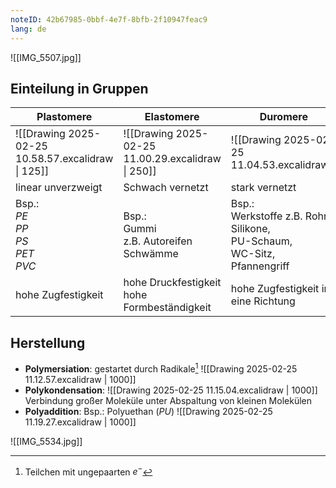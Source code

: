 ```yaml
---
noteID: 42b67985-0bbf-4e7f-8bfb-2f10947feac9
lang: de
---
```

![[IMG_5507.jpg]]

## Einteilung in Gruppen

| Plastomere                                         | Elastomere                                         | Duromere                                                                              | Chemiefaserstoffe                             |
| -------------------------------------------------- | -------------------------------------------------- | ------------------------------------------------------------------------------------- | --------------------------------------------- |
| ![[Drawing 2025-02-25 10.58.57.excalidraw \| 125]] | ![[Drawing 2025-02-25 11.00.29.excalidraw \| 250]] | ![[Drawing 2025-02-25 11.04.53.excalidraw]]                                           |                                               |
| linear unverzweigt                                 | Schwach vernetzt                                   | stark vernetzt                                                                        |                                               |
| Bsp.:<br>$PE$<br>$PP$<br>$PS$<br>$PET$<br>$PVC$    | Bsp.:<br>Gummi<br>z.B. Autoreifen<br>Schwämme      | Bsp.:<br>Werkstoffe z.B. Rohre<br>Silikone,<br>PU-Schaum,<br>WC-Sitz,<br>Pfannengriff | z.B. Polyester<br>Polynitril<br>Polyamid (PA) |
| hohe Zugfestigkeit                                 | hohe Druckfestigkeit<br>hohe Formbeständigkeit     | hohe Zugfestigkeit in eine Richtung<br>                                               |                                               |

## Herstellung

- **Polymersiation**: gestartet durch Radikale[^1]
  ![[Drawing 2025-02-25 11.12.57.excalidraw | 1000]]
- **Polykondensation**:
  ![[Drawing 2025-02-25 11.15.04.excalidraw | 1000]]
  Verbindung großer Moleküle unter Abspaltung von kleinen Molekülen
- **Polyaddition**:        Bsp.: Polyuethan ($PU$)
  ![[Drawing 2025-02-25 11.19.27.excalidraw | 1000]]
[^1]: Teilchen mit ungepaarten $e^-$

![[IMG_5534.jpg]]